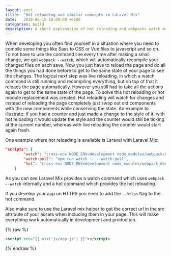 ```yaml
---
layout: post
title:  "Hot reloading and similar concepts in Laravel Mix"
date:   2018-06-15 18:00:00 +0100
categories: build
description: A short explanation of hot reloading and webpacks watch mode and how to use them in Laravel Mix.
---
```


When developing you often find yourself in a situation where you need to compile some things like Sass to CSS or Vue files to javascript and so on. To not have to use the command line every time after making a small change, we got `webpack --watch`, which will automatically recompile your changed files on each save. Now you just have to reload the page and do all the things you had done before to get to the same state of your page to see the changes. The logical next step was live reloading, in which a watch command is still running and recompiling everything, but on top of that it reloads the page automatically. However you still had to take all the actions again to get to the same state of the page. To solve this hot reloading or hot module replacement was created. Hot reloading will watch for changes and instead of reloading the page completely just swap out old components with the new components while conserving the state. An example to illustrate: If you had a counter and just made a change to the style of it, with hot reloading it would update the style and the counter would still be ticking at the current number, whereas with live reloading the counter would start again fresh.

One example where hot reloading is available is Laravel with Laravel Mix:

```json
"scripts": {
        "watch": "cross-env NODE_ENV=development node_modules/webpack/bin/webpack.js --watch --progress --hide-modules --config=node_modules/laravel-mix/setup/webpack.config.js",
        "watch-poll": "npm run watch -- --watch-poll",
        "hot": "cross-env NODE_ENV=development node_modules/webpack-dev-server/bin/webpack-dev-server.js --inline --hot --config=node_modules/laravel-mix/setup/webpack.config.js",
    }
```

As you can see Laravel Mix provides a watch command which uses `webpack --watch` internally and a hot command which provides the hot reloading.

If you develop your app on HTTPS you need to add the `--https` flag to the hot command.

Also make sure to use the Laravel mix helper to get the correct url in the src attribute of your assets when including them in your page. This will make everything work automatically in development and production.

{% raw %}
```html
<script src="{{ mix('js/app.js') }}"></script>
```
{% endraw %}
